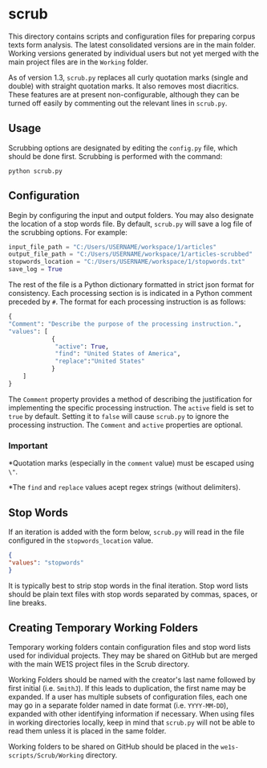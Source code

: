 # scrub

This directory contains scripts and configuration files for preparing corpus texts form analysis. The latest consolidated versions are in the main folder. Working versions generated by individual users but not yet merged with the main project files are in the `Working` folder.

As of version 1.3, `scrub.py` replaces all curly quotation marks (single and double) with straight quotation marks. It also removes most diacritics. These features are at present non-configurable, although they can be turned off easily by commenting out the relevant lines in `scrub.py`.

## Usage

Scrubbing options are designated by editing the `config.py` file, which should be done first. Scrubbing is performed with the command:

```
python scrub.py
```

## Configuration

Begin by configuring the input and output folders. You may also designate the location of a stop words file. By default, `scrub.py` will save a log file of the scrubbing options. For example:

```python
input_file_path = "C:/Users/USERNAME/workspace/1/articles"
output_file_path = "C:/Users/USERNAME/workspace/1/articles-scrubbed"
stopwords_location = "C:/Users/USERNAME/workspace/1/stopwords.txt"
save_log = True
```

The rest of the file is a Python dictionary formatted in strict json format for consistency. Each processing section is is indicated in a Python comment preceded by `#`. The format for each processing instruction is as follows:

```python
{
"Comment": "Describe the purpose of the processing instruction.",
"values": [
			{
			 "active": True,
			 "find": "United States of America",
			 "replace":"United States"
			}
	]
}
```

The `Comment` property provides a method of describing the justification for implementing the specific processing instruction. The `active` field is set to `true` by default. Setting it to `false` will cause `scrub.py` to ignore the processing instruction. The `Comment` and `active` properties are optional.

### Important

*Quotation marks (especially in the `comment` value) must be escaped using `\"`.

*The `find` and `replace` values acept regex strings (without delimiters).

## Stop Words

If an iteration is added with the form below, `scrub.py` will read in the file configured in the `stopwords_location` value.

```json
{
"values": "stopwords"
}
```

It is typically best to strip stop words in the final iteration. Stop word lists should be plain text files with stop words separated by commas, spaces, or line breaks.

## Creating Temporary Working Folders

Temporary working folders contain configuration files and stop word lists used for individual projects. They may be shared on GitHub but are merged with the main WE1S project files in the Scrub directory.

Working Folders should be named with the creator's last name followed by first initial (i.e. `SmithJ`). If this leads to duplication, the first name may be expanded. If a user has multiple subsets of configuration files, each one may go in a separate folder named in date format (i.e. `YYYY-MM-DD`), expanded with other identifying information if necessary. When using files in working directories locally, keep in mind that `scrub.py` will not be able to read them unless it is placed in the same folder.

Working folders to be shared on GitHub should be placed in the `we1s-scripts/Scrub/Working` directory.
